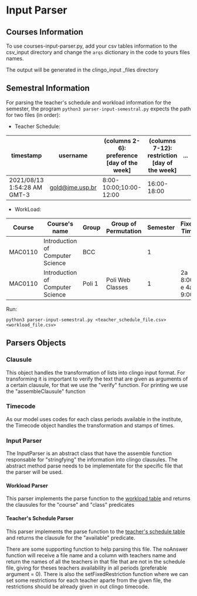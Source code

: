 # Input Parser

## Courses Information

To use courses-input-parser.py, add your csv tables information to the csv_input directory and change the `arqs` dictionary in the code to yours files names.

The output will be generated in the clingo_input _files directory

## Semestral Information

For parsing the teacher's schedule and workload information for the semester, the program `python3 parser-input-semestral.py` expects the path for two files (in order):

- Teacher Schedule:

<a name="teacher_table"/>

|timestamp|username|(columns 2-6): preference [day of the week]|(columns 7-12): restriction [day of the week]|...
|---|---|---|---|---|
|2021/08/13 1:54:28 AM GMT-3|gold@ime.usp.br|8:00-10:00;10:00-12:00|16:00-18:00|

- WorkLoad:

<a name="workload_table"/>

|Course|Course's name|Group|Group of Permutation|Semester|Fixed Time|Teacher's name|Teacger's email|
|---|---|---|---|---|---|---|---|
|MAC0110|Introduction of Computer Science|BCC| |1| |Alfredo Goldman|gold@ime.usp|
|MAC0110|Introduction of Computer Science|Poli 1|Poli Web Classes|1|2a 8:00 e 4a 9:00|Alfredo Goldman|gold@ime.usp|

Run:

```
python3 parser-input-semestral.py <teacher_schedule_file.csv> <workload_file.csv>
```

## Parsers Objects
### Clausule

This object handles the transformation of lists into clingo input format. For transforming it is important to verify the text that are given as arguments of a certain clausule, for that we use the "verify" function. For printing we use the "assembleClausule" function

### Timecode

As our model uses codes for each class periods available in the institute, the Timecode object handles the transformation and stamps of times.

### Input Parser
The InputParser is an abstract class that have the assemble function responsable for "stringfying" the information into clingo clausules. The abstract method parse needs to be implementate for the specific file that the parser will be used.

#### Workload Parser
This parser implements the parse function to the [workload table](#workload_table) and returns the clausules for the "course" and "class" predicates

#### Teacher's Schedule Parser
This parser implements the parse function to the [teacher's schedule table](#teacher_table) and returns the clausule for the "available" predicate.

There are some supporting function to help parsing this file. The noAnswer function will receive a file name and a column with teachers name and return the names of all the teachers in that file that are not in the schedule file, giving for theses teachers availability in all periods (preferable argument = 0). There is also the setFixedRestriction function where we can set some restrictions for each teacher aparte from the given file, the restrictions should be already given in out clingo timecode.
